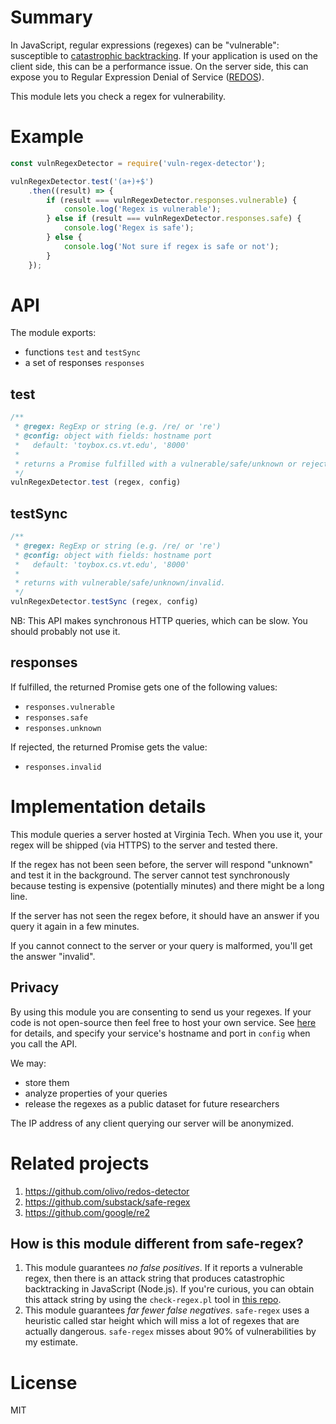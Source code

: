 # Summary

In JavaScript, regular expressions (regexes) can be "vulnerable": susceptible to [catastrophic backtracking](https://www.regular-expressions.info/catastrophic.html).
If your application is used on the client side, this can be a performance issue.
On the server side, this can expose you to Regular Expression Denial of Service ([REDOS](https://en.wikipedia.org/wiki/ReDoS)).

This module lets you check a regex for vulnerability.

# Example

```javascript
const vulnRegexDetector = require('vuln-regex-detector');

vulnRegexDetector.test('(a+)+$')
	.then((result) => {
		if (result === vulnRegexDetector.responses.vulnerable) {
			console.log('Regex is vulnerable');
		} else if (result === vulnRegexDetector.responses.safe) {
			console.log('Regex is safe');
		} else {
			console.log('Not sure if regex is safe or not');
		}
	});
```

# API

The module exports:
- functions `test` and `testSync`
- a set of responses `responses`

## test

```javascript
/**
 * @regex: RegExp or string (e.g. /re/ or 're')
 * @config: object with fields: hostname port
 *   default: 'toybox.cs.vt.edu', '8000'
 *
 * returns a Promise fulfilled with a vulnerable/safe/unknown or rejected with invalid.
 */
vulnRegexDetector.test (regex, config)
```

## testSync

```javascript
/**
 * @regex: RegExp or string (e.g. /re/ or 're')
 * @config: object with fields: hostname port
 *   default: 'toybox.cs.vt.edu', '8000'
 *
 * returns with vulnerable/safe/unknown/invalid.
 */
vulnRegexDetector.testSync (regex, config)
```

NB: This API makes synchronous HTTP queries, which can be slow. You should probably not use it.

## responses

If fulfilled, the returned Promise gets one of the following values:
- `responses.vulnerable`
- `responses.safe`
- `responses.unknown`

If rejected, the returned Promise gets the value:
- `responses.invalid`

# Implementation details

This module queries a server hosted at Virginia Tech.
When you use it, your regex will be shipped (via HTTPS) to the server and tested there.

If the regex has not been seen before, the server will respond "unknown" and test it in the background.
The server cannot test synchronously because testing is expensive (potentially minutes) and there might be a long line.

If the server has not seen the regex before, it should have an answer if you query it again in a few minutes.

If you cannot connect to the server or your query is malformed, you'll get the answer "invalid".

## Privacy

By using this module you are consenting to send us your regexes.
If your code is not open-source then feel free to host your own service.
See [here](https://github.com/davisjam/vuln-regex-detector) for details, and specify your service's hostname and port in `config` when you call the API.

We may:
- store them
- analyze properties of your queries
- release the regexes as a public dataset for future researchers

The IP address of any client querying our server will be anonymized.

# Related projects

1. https://github.com/olivo/redos-detector
2. https://github.com/substack/safe-regex
3. https://github.com/google/re2

## How is this module different from safe-regex?

1. This module guarantees *no false positives*. If it reports a vulnerable regex, then there is an attack string that produces catastrophic backtracking in JavaScript (Node.js). If you're curious, you can obtain this attack string by using the `check-regex.pl` tool in [this repo](https://github.com/davisjam/vuln-regex-detector).
2. This module guarantees *far fewer false negatives*. `safe-regex` uses a heuristic called star height which will miss a lot of regexes that are actually dangerous. `safe-regex` misses about 90% of vulnerabilities by my estimate.

# License

MIT
